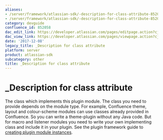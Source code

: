 ```yaml
---
aliases:
- /server/framework/atlassian-sdk/-description-for-class-attribute-852058.html
- /server/framework/atlassian-sdk/-description-for-class-attribute-852058.md
category: devguide
confluence_id: 852058
dac_edit_link: https://developer.atlassian.com/pages/editpage.action?cjm=wozere&pageId=852058
dac_view_link: https://developer.atlassian.com/pages/viewpage.action?cjm=wozere&pageId=852058
date: '2017-12-08'
legacy_title: _Description for class attribute
platform: server
product: atlassian-sdk
subcategory: other
title: _Description for class attribute
---
```

# \_Description for class attribute

The class which implements this plugin module. The class you need to provide depends on the module type. For example, Confluence theme, layout and colour-scheme modules can use classes already provided in Confluence. So you can write a theme-plugin without any Java code. But for macro and listener modules you need to write your own implementing class and include it in your plugin. See the plugin framework guide to [creating plugin module instances](/server/framework/atlassian-sdk/creating-plugin-module-instances).
